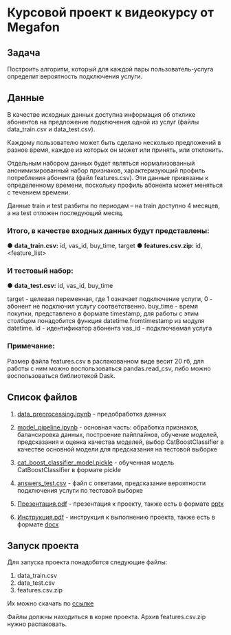 # Курсовой проект к видеокурсу от Megafon

## Задача

Построить алгоритм, который для каждой пары пользователь-услуга определит вероятность подключения услуги.

## Данные

В качестве исходных данных доступна информация об отклике абонентов на предложение подключения одной из услуг (файлы data_train.csv и data_test.csv).

Каждому пользователю может быть сделано несколько предложений в разное время, каждое из которых он может или принять, или отклонить.

Отдельным набором данных будет являться нормализованный анонимизированный набор признаков, характеризующий профиль потребления абонента (файл features.csv). Эти данные привязаны к определенному времени, поскольку профиль абонента может меняться с течением времени.

Данные train и test разбиты по периодам – на train доступно 4 месяцев, а на test отложен последующий месяц.

### Итого, в качестве входных данных будут представлены:

● **data_train.csv:** id, vas_id, buy_time, target
● **features.csv.zip:** id, <feature_list>

### И тестовый набор:

● **data_test.csv:** id, vas_id, buy_time

target - целевая переменная, где 1 означает подключение услуги, 0 - абонент
не подключил услугу соответственно.
buy_time - время покупки, представлено в формате timestamp, для работы с
этим столбцом понадобится функция datetime.fromtimestamp из модуля
datetime.
id - идентификатор абонента
vas_id - подключаемая услуга

### Примечание:

Размер файла features.csv в распакованном виде весит 20 гб, для
работы с ним можно воспользоваться pandas.read_csv, либо можно воспользоваться
библиотекой Dask.

## Список файлов

1) [data_preprocessing.ipynb](data_preprocessing.ipynb) - предобработка данных

2) [model_pipeline.ipynb](model_pipeline.ipynb) - основная часть: обработка признаков, балансировка данных, построение пайплайнов, обучение моделей, предсказания и оценка качества моделей, выбор CatBoostClassifier в качестве основной модели для предсказания на тестовой выборке

3) [cat_boost_classifier_model.pickle](cat_boost_classifier_model.pickle) - обученная модель CatBoostClassifier в формате pickle

4) [answers_test.csv](answers_test.csv) - файл с ответами, предсказание вероятности подключения услуги по тестовой выборке

5) [Презентация.pdf](Презентация.pdf) - презентация к проекту, также есть в формате [pptx](Презентация.pptx)

6) [Инструкция.pdf](Инструкция.pdf) - инструкция к выполнению проекта, также есть в формате [docx](Инструкция.docx)

## Запуск проекта

Для запуска проекта понадобятся следующие файлы:
 
1) data_train.csv
2) data_test.csv
3) features.csv.zip

Их можно скачать по [ссылке](https://drive.google.com/drive/folders/1LCUYS7uXKKZenNn8fUTjq_iupelNRAfQ)

Файлы должны находиться в корне проекта. Архив features.csv.zip нужно распаковать.